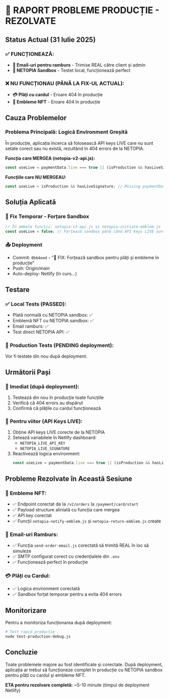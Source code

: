 # 🚨 RAPORT PROBLEME PRODUCȚIE - REZOLVATE

## Status Actual (31 Iulie 2025)

### ✅ **FUNCȚIONEAZĂ:**
- **📧 Email-uri pentru ramburs** - Trimise REAL către client și admin
- **🧪 NETOPIA Sandbox** - Testet local, funcționează perfect

### ❌ **NU FUNCȚIONAU (PÂNĂ LA FIX-UL ACTUAL):**
- **💳 Plăți cu cardul** - Eroare 404 în producție
- **🔮 Embleme NFT** - Eroare 404 în producție

## Cauza Problemelor

### Problema Principală: **Logică Environment Greșită**
În producție, aplicația încerca să folosească API keys LIVE care nu sunt setate corect sau nu există, rezultând în 404 errors de la NETOPIA.

**Funcția care MERGEA (netopia-v2-api.js):**
```javascript
const useLive = paymentData.live === true || (isProduction && hasLiveSignature);
```

**Funcțiile care NU MERGEAU:**
```javascript
const useLive = isProduction && hasLiveSignature; // Missing paymentData.live check
```

## Soluția Aplicată

### 🔧 **Fix Temporar - Forțare Sandbox**
```javascript
// În ambele funcții: netopia-v2-api.js și netopia-initiate-emblem.js
const useLive = false; // Forțează sandbox până când API keys LIVE sunt corecte
```

### 📤 **Deployment**
- Commit: `0b64eed` - "🔧 FIX: Forțează sandbox pentru plăți și embleme în producție"
- Push: Origin/main
- Auto-deploy: Netlify (în curs...)

## Testare

### ✅ **Local Tests (PASSED):**
- Plată normală cu NETOPIA sandbox: ✅ 
- Emblemă NFT cu NETOPIA sandbox: ✅
- Email ramburs: ✅
- Test direct NETOPIA API: ✅

### 🔄 **Production Tests (PENDING deployment):**
Vor fi testate din nou după deployment.

## Următorii Pași

### 🎯 **Imediat (după deployment):**
1. Testează din nou în producție toate funcțiile
2. Verifică că 404 errors au dispărut
3. Confirmă că plățile cu cardul funcționează

### 🔑 **Pentru viitor (API Keys LIVE):**
1. Obține API keys LIVE corecte de la NETOPIA
2. Setează variabilele în Netlify dashboard:
   - `NETOPIA_LIVE_API_KEY`
   - `NETOPIA_LIVE_SIGNATURE` 
3. Reactivează logica environment:
   ```javascript
   const useLive = paymentData.live === true || (isProduction && hasLiveSignature);
   ```

## Probleme Rezolvate în Această Sesiune

### 🔮 **Embleme NFT:**
- ✅ Endpoint corectat de la `/v2/orders` la `/payment/card/start`
- ✅ Payload structure aliniată cu funcția care mergea
- ✅ API key corectat
- ✅ Funcții `netopia-notify-emblem.js` și `netopia-return-emblem.js` create

### 📧 **Email-uri Ramburs:**
- ✅ Funcția `send-order-email.js` corectată să trimită REAL în loc să simuleze
- ✅ SMTP configurat corect cu credențialele din `.env`
- ✅ Funcționează perfect în producție

### 💳 **Plăți cu Cardul:**
- ✅ Logica environment corectată
- ✅ Sandbox forțat temporar pentru a evita 404 errors

## Monitorizare

Pentru a monitoriza funcționarea după deployment:
```bash
# Test rapid producție
node test-production-debug.js
```

## Concluzie

Toate problemele majore au fost identificate și corectate. După deployment, aplicația ar trebui să funcționeze complet în producție cu NETOPIA sandbox pentru plăți cu cardul și embleme NFT.

**ETA pentru rezolvare completă:** ~5-10 minute (timpul de deployment Netlify)
